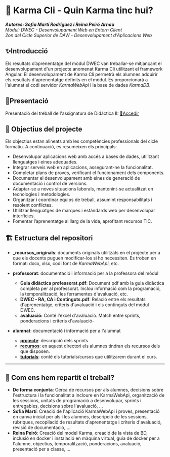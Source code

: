 # 🚀 Karma Cli - Quin Karma tinc hui?
***Autores: Sofia Martí Rodríguez i Reina Peiró Arnau***  
*Mòdul: DWEC - Desenvolupament Web en Entorn Client*  
*2on del Cicle Superior de DAW - Desenvolupament d'Aplicacions Web*  

## ✨Introducció
Els resultats d’aprenentatge del mòdul DWEC van treballar-se mitjançant el desenvolupament d'un projecte anomenat Karma Cli utilitzant el framework Angular. El desenvolupament de Karma Cli permetrà els alumnes adquirir els resultats d'aprenentatge definits en el mòdul.
Es proporcionarà a l'alumnat el codi servidor *KarmaWebApi* i la base de dades *KarmaDB*.

## 📑Presentació
Presentació del treball de l'assignatura de Didàctica II: <a href="https://www.canva.com/design/DAGo_iIjeL8/RCssVuZnBtJYSI46sx7P3A/edit?utm_content=DAGo_iIjeL8&utm_campaign=designshare&utm_medium=link2&utm_source=sharebutton">🔗Accedir</a>



## 🎯 Objectius del projecte
Els objectius estan alineats amb les competències professionals del cicle formatiu. A continuació, es resumeixen els principals:

- Desenvolupar aplicacions web amb accés a bases de dades, utilitzant llenguatges i eines adequades.
- Integrar serveis web en aplicacions, assegurant-ne la funcionalitat.
- Completar plans de proves, verificant el funcionament dels components.
- Documentar el desenvolupament amb eines de generació de documentació i control de versions.
- Adaptar-se a noves situacions laborals, mantenint-se actualitzat en tecnologies i metodologies.
- Organitzar i coordinar equips de treball, assumint responsabilitats i resolent conflictes.
- Utilitzar llenguatges de marques i estàndards web per desenvolupar interfícies.
- Fomentar l’aprenentatge al llarg de la vida, aprofitant recursos TIC.

## 🏗️ Estructura del repositori
- **_recursos_originals**: documents originals utilitzats en el projecte per a que els docents puguen modificar-los si ho necessiten. Es troben en format: docx, xlsx, codi font de *KarmaWebApi*, etc.   

- **professorat**: documentació i informació per a la professora del mòdul
  - **Guia didàctica professorat.pdf**: Document pdf amb la guia didàctica completa per al professorat. Inclou informació com la programació, la temporalització, les ferramentes d'avaluació, etc.
  - **DWEC - RA, CA i Continguts.pdf**: Relació entre els resultats d'aprenentatge, criteris d'avaluació i els continguts del mòdul DWEC.
  - **avaluació:**  Conté l'excel d'avaluació. Match entre sprints, ponderacions i criteris d'avaluació-
  
- **alumnat**: documentació i informació per a l'alumnat
   - **<a href="https://github.com/somarrod/_Karma/tree/main/alumnat/projecte" target="_blank">projecte</a>**: descripció dels sprints
	- **<a href="https://github.com/somarrod/_Karma/tree/main/alumnat/recursos" target="_blank">recursos</a>**: en aquest directori els alumnes tindran els recursos dels que disposen.
	-  **<a href="https://github.com/somarrod/_Karma/tree/main/alumnat/tutorials" target="_blank">tutorials</a>**: conté els tutorials/cursos que utilitzarem durant el curs. 

------------------------------------------------------------------------------------------------------------  

## 🧩 Com ens hem repartit el treball?  

- **De forma conjunta**: Cerca de recursos per als alumnes, decisions sobre l'estructura i la funcionalitat a incloure en KarmaWebApi, organització de les sessions, unitats de programació a desenvolupar, sprints i entregables, decisions sobre l'avaluació, ...
- **Sofia Martí**: Creació de l'aplicació KarmaWebApi i proves, presentació en canva inicial per als i les alumnes, descripció de les sessions, rúbriques, recopilació de resultats d'aprenentatge i criteris d'avaluació, revisió de documentació, ...
- **Reina Peiró**: Creació del model Karma, creació de la vista de BD, inclusió en docker i instalació en màquina virtual, guia de docker per a l'alumne,  objectius, temporalització, ponderacions, avaluació, presentació per a classe, ...


